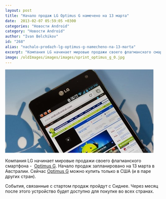 ```yaml
---
layout: post
title: "Начало продаж LG Optimus G намечено на 13 марта"
date:  2013-02-07 05:59:05 +0300
categories: "Новости Android"
category: "Новости Android"
author: "Ivan Belchikov"
id: "268"
alias: "nachalo-prodazh-lg-optimus-g-namecheno-na-13-marta"
excerpt: "Компания LG начинает мировые продажи своего флагманского смартфона -  Optimus G. Начало продаж запланировано на 13 марта в Австралии. Сейчас Optimus G можно купить только в США (и в паре других стран).События, связанные с стартом продаж пройдут с Сиднее. Через месяц после этого устройство будет доступно для покупке во всех странах."
image: /oldImages/images/images/sprint_optimus_g_0.jpg
---
```

<img src="/oldImages/images/images/sprint_optimus_g_0.jpg" alt="LG Optimus G" >

Компания LG начинает мировые продажи своего флагманского смартфона -  <a href="index.php?option=com_content&amp;view=article&amp;id=78&amp;catid=8&amp;Itemid=102">Optimus G</a>. Начало продаж запланировано на 13 марта в Австралии. Сейчас <a href="index.php?option=com_content&amp;view=article&amp;id=88&amp;catid=8&amp;Itemid=102">Optimus G</a> можно купить только в США (и в паре других стран).

События, связанные с стартом продаж пройдут с Сиднее. Через месяц после этого устройство будет доступно для покупке во всех странах.
